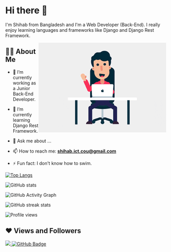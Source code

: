 # Hi there 👋

I'm Shihab from Bangladesh and I'm a Web Developer (Back-End). I really enjoy learning languages and frameworks like Django and Django Rest Framework.

<img align="right" alt="GIF" src="https://github.com/ShihabAhmed09/ShihabAhmed09/blob/main/code.gif?raw=true" width="400" height="280"/>

## 🙋‍♂️ About Me

- 🔭 I’m currently working as a Junior Back-End Developer.

- 🌱 I’m currently learning Django Rest Framework.

- 💬 Ask me about ...
- 📫 How to reach me: **shihab.ict.cou@gmail.com**

- ⚡ Fun fact: I don't know how to swim.


[![Top Langs](https://github-readme-stats.vercel.app/api/top-langs/?username=ShihabAhmed09)](https://github.com/anuraghazra/github-readme-stats)

![GitHub stats](https://github-readme-stats.vercel.app/api?username=ShihabAhmed09&show_icons=true)  

![GitHub Activity Graph](https://activity-graph.herokuapp.com/graph?username=ShihabAhmed09)  

![GitHub streak stats](https://github-readme-streak-stats.herokuapp.com/?user=ShihabAhmed09)  

![Profile views](https://gpvc.arturio.dev/ShihabAhmed09)  

	
## ❤ Views and Followers
<a href="https://github.com/Meghna-DAS/github-profile-views-counter" class="me-2">
    <img src="https://komarev.com/ghpvc/?username=ShihabAhmed09">
</a>
<a href="https://github.com/ShihabAhmed09?tab=followers"><img src="https://img.shields.io/github/followers/ShihabAhmed09?label=Followers&style=social" alt="GitHub Badge"></a>
